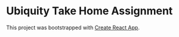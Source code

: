 # Ubiquity Take Home Assignment

This project was bootstrapped with [Create React App](https://github.com/facebook/create-react-app).
